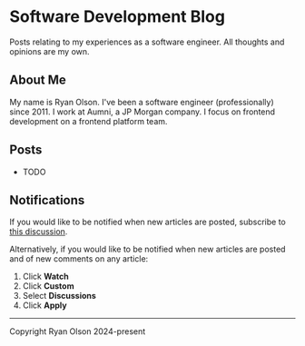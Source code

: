 # Software Development Blog

Posts relating to my experiences as a software engineer. All thoughts and opinions are my own.

## About Me

My name is Ryan Olson. I've been a software engineer (professionally) since 2011. I work at Aumni, a JP Morgan company. I focus on frontend development on a frontend platform team.

## Posts

- TODO

## Notifications

If you would like to be notified when new articles are posted, subscribe to [this discussion](https://github.com/ryanolsonx/blog/discussions/1).

Alternatively, if you would like to be notified when new articles are posted and of new comments on any article:

1. Click **Watch**
2. Click **Custom**
3. Select **Discussions**
4. Click **Apply**

---

Copyright Ryan Olson 2024-present
